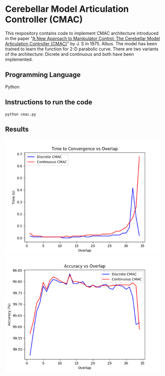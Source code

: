 # Cerebellar Model Articulation Controller (CMAC)
This respository contains code to implement CMAC architecture introduced in the paper "[A New Approach to Manipulator Control: The Cerebellar Model Articulation Controller (CMAC)](https://github.com/AbhijitMahalle/CMAC/blob/master/research_paper.pdf)" by J. S in 1975. Albus. The model has been trained to learn the function for 2-D parabolic curve. There are two variants of the architecture: Dicrete and continuous and both have been implemented.

## Programming Language
Python

## Instructions to run the code
```
python cmac.py
```
## Results
<img src = https://github.com/AbhijitMahalle/CMAC/blob/master/results/convergence_vs_overlap.png>
<img src = https://github.com/AbhijitMahalle/CMAC/blob/master/results/accuracy_vs_overlap.png>

